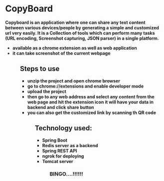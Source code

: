 <h1>CopyBoard</h1>
<p><b>Copyboard is an application where one can share any text content between various devices/people
by generating a simple and customized url very easily.
It is a Collection of tools which can perform many tasks (URL encoding, Screenshot capturing, JSON parser)
in a single platform.<b><p>

<p>
<ul>
<li>available as a chrome extension as well as web application</li>
<li>it can take screenshot of the current webpage</li>
<ul>
<h2>Steps to use</h2>
<ul>
<li>unzip the project and open chrome browser</li>
<li>go to chrome://extensions and enable developer mode</li>
<li>upload the project</li>
<li>then go to any web address and select any content from the web page and hit the extension icon it will have your data in backend and click share button</li>
<li>you can also get the customized link by scanning th QR code</li>
<ul>
  
<h2>Technology used:</h2>
<ul>
<li>Spring Boot</li>
<li>Redis server as a backend</li>
<li>Spring REST API</li>
<li>ngrok for deploying</li>
<li>Tomcat server</li>
<ul>
</p>
  <h3>BINGO....!!!!!!</h3>
